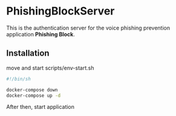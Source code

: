 # PhishingBlockServer

This is the authentication server for the voice phishing prevention application **Phishing Block**.

## Installation
move and start scripts/env-start.sh

```bash
#!/bin/sh

docker-compose down
docker-compose up -d
```

After then, start application
